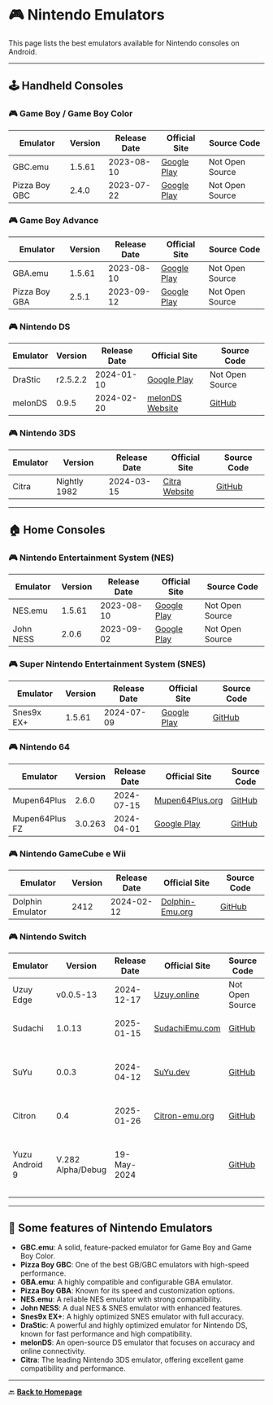 # 🎮 Nintendo Emulators

This page lists the best emulators available for Nintendo consoles on Android.

---

## 🕹️ Handheld Consoles

### 🎮 Game Boy / Game Boy Color

Emulator            | Version    | Release Date | Official Site                                                   | Source Code  
--------------------|-----------|-------------|----------------------------------------------------------------|-------------  
GBC.emu            | 1.5.61     | 2023-08-10  | [Google Play](https://play.google.com/store/apps/details?id=com.explusalpha.GbcEmu) | Not Open Source  
Pizza Boy GBC      | 2.4.0      | 2023-07-22  | [Google Play](https://play.google.com/store/apps/details?id=it.dbtecno.pizzaboy) | Not Open Source  

### 🎮 Game Boy Advance

Emulator            | Version    | Release Date | Official Site                                                   | Source Code  
--------------------|-----------|-------------|----------------------------------------------------------------|-------------  
GBA.emu            | 1.5.61     | 2023-08-10  | [Google Play](https://play.google.com/store/apps/details?id=com.explusalpha.GbaEmu) | Not Open Source  
Pizza Boy GBA      | 2.5.1      | 2023-09-12  | [Google Play](https://play.google.com/store/apps/details?id=it.dbtecno.pizzaboygba) | Not Open Source  

### 🎮 Nintendo DS

Emulator            | Version    | Release Date | Official Site                                                   | Source Code  
--------------------|-----------|-------------|----------------------------------------------------------------|-------------  
DraStic            | r2.5.2.2   | 2024-01-10  | [Google Play](https://play.google.com/store/apps/details?id=com.dsemu.drastic) | Not Open Source  
melonDS            | 0.9.5      | 2024-02-20  | [melonDS Website](https://melonds.kuribo64.net/) | [GitHub](https://github.com/Arisotura/melonDS)  

### 🎮 Nintendo 3DS

Emulator            | Version    | Release Date | Official Site                                                   | Source Code  
--------------------|-----------|-------------|----------------------------------------------------------------|-------------  
Citra              | Nightly 1982 | 2024-03-15  | [Citra Website](https://citra-emu.org/) | [GitHub](https://github.com/citra-emu/citra)  

---

## 🏠 Home Consoles

### 🎮 Nintendo Entertainment System (NES)

Emulator            | Version    | Release Date | Official Site                                                   | Source Code  
--------------------|-----------|-------------|----------------------------------------------------------------|-------------  
NES.emu            | 1.5.61     | 2023-08-10  | [Google Play](https://play.google.com/store/apps/details?id=com.explusalpha.NesEmu) | Not Open Source  
John NESS          | 2.0.6      | 2023-09-02  | [Google Play](https://play.google.com/store/apps/details?id=com.johnemulators.johnness) | Not Open Source  

### 🎮 Super Nintendo Entertainment System (SNES)

Emulator            | Version    | Release Date | Official Site                                                   | Source Code  
--------------------|-----------|-------------|----------------------------------------------------------------|-------------  
Snes9x EX+         | 1.5.61     | 2024-07-09  | [Google Play](https://play.google.com/store/apps/details?id=com.explusalpha.Snes9xPlus) | [GitHub](https://github.com/snes9xgit/snes9xe)  

### 🎮 Nintendo 64

Emulator            | Version    | Release Date | Official Site                                                   | Source Code  
--------------------|-----------|-------------|----------------------------------------------------------------|-------------  
Mupen64Plus        | 2.6.0      | 2024-07-15  | [Mupen64Plus.org](https://www.mupen64plus.org/) | [GitHub](https://github.com/mupen64plus/mupen64plus-core)  
Mupen64Plus FZ     | 3.0.263    | 2024-04-01  | [Google Play](https://play.google.com/store/apps/details?id=org.mupen64plusae.v3.fzurita) | [GitHub](https://github.com/mupen64plus-ae/mupen64plus-ae)  

### 🎮 Nintendo GameCube e Wii

Emulator            | Version    | Release Date | Official Site                                                   | Source Code  
--------------------|-----------|-------------|----------------------------------------------------------------|-------------  
Dolphin Emulator   | 2412       | 2024-02-12  | [Dolphin-Emu.org](https://it.dolphin-emu.org/) | [GitHub](https://github.com/dolphin-emu/dolphin)  

### 🎮 Nintendo Switch

Emulator            | Version      | Release Date | Official Site                                                   | Source Code  | Notes
--------------------|--------------|--------------|-----------------------------------------------------------------|--------------|--------  
Uzuy Edge          | v0.0.5-13  | 2024-12-17  | [Uzuy.online](https://uzuy.online/) | Not Open Source | A fork of Yuzu
Sudachi            | 1.0.13     | 2025-01-15  | [SudachiEmu.com](https://sudachiemu.com) | [GitHub](https://github.com/emuplace/sudachi.emuplace.app) | Another fork of Yuzu
SuYu               | 0.0.3      | 2024-04-12  | [SuYu.dev](https://suyu.dev/) | [GitHub](https://git.suyu.dev/suyu/suyu) | You guessed it, another fork of Yuzu
Citron             | 0.4        | 2025-01-26  | [Citron-emu.org](https://citron-emu.org/) | [GitHub](https://git.citron-emu.org/Citron/Citron) | Yet another fork
Yuzu Android 9     | V.282 Alpha/Debug | 19-May-2024 | |[GitHub](https://github.com/XForYouX/Yuzu-Android-9) | Yuzu recompiled for older devices with Android 9.

---

## 🔄 Some features of Nintendo Emulators

- **GBC.emu**: A solid, feature-packed emulator for Game Boy and Game Boy Color.  
- **Pizza Boy GBC**: One of the best GB/GBC emulators with high-speed performance.  
- **GBA.emu**: A highly compatible and configurable GBA emulator.  
- **Pizza Boy GBA**: Known for its speed and customization options.  
- **NES.emu**: A reliable NES emulator with strong compatibility.  
- **John NESS**: A dual NES & SNES emulator with enhanced features.  
- **Snes9x EX+**: A highly optimized SNES emulator with full accuracy.  
- **DraStic**: A powerful and highly optimized emulator for Nintendo DS, known for fast performance and high compatibility.  
- **melonDS**: An open-source DS emulator that focuses on accuracy and online connectivity.  
- **Citra**: The leading Nintendo 3DS emulator, offering excellent game compatibility and performance.  

---

🔙 **[Back to Homepage](../index.md)**
